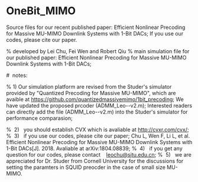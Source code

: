 # OneBit_MIMO
Source files for our recent published paper: Efficient Nonlinear Precoding for Massive MU-MIMO Downlink Systems with 1-Bit DACs;  If you use our codes, please cite our paper.

% developed by Lei Chu, Fei Wen and Robert Qiu
% main simulation file for our published paper: Efficient Nonlinear Precoding for Massive MU-MIMO Downlink Systems with 1-Bit DACs; 

#  notes:

%  1)  Our simulation platform are revised from the Studer's simulator provided by "Quantized Precoding for Massive MU-MIMO", which are avaible at https://github.com/quantizedmassivemimo/1bit_precoding; We have updated the proposed prcoder (ADMM_Leo--v2.m); Interested readers can directly add the file (ADMM_Leo--v2.m) into the Studer's simulator for performance comparasion; 

%  2)   you should establish CVX which is avaliable at http://cvxr.com/cvx/;
%  3)   if you use our codes, please cite our paper; Chu L, Wen F, Li L, et al. Efficient Nonlinear Precoding for Massive MU-MIMO Downlink Systems with 1-Bit DACs[J]. 2018. Avaliable at arXiv:1804.08839;
%  4)   if you get any question for our codes, please contact    leochu@sjtu.edu.cn;
%  5)   we are appreciated for Dr. Studer from Cornell University for the discussions for setting the paramters in SQUID preocder in the case of small size MU-MIMO. 
